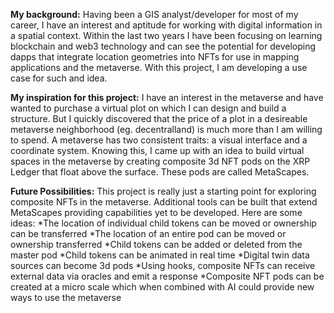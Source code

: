 **﻿My background:**  Having been a GIS analyst/developer for most of my career, I have an interest and aptitude for working with digital information in a spatial context.  Within the last two years I have been focusing on learning blockchain and web3 technology and can see the potential for developing dapps that integrate location geometries into NFTs for use in mapping applications and the metaverse.  With this project, I am developing a use case for such and idea.

**My inspiration for this project:**  I have an interest in the metaverse and have wanted to purchase a virtual plot on which I can design and build a structure.  But I quickly discovered that the price of a plot in a desireable metaverse neighborhood (eg. decentralland) is much more than I am willing to spend.  A metaverse has two consistent traits: a visual interface and a coordinate system.  Knowing this, I came up with an idea to build virtual spaces in the metaverse by creating composite 3d NFT pods on the XRP Ledger that float above the surface.  These pods are called MetaScapes.

**Future Possibilities:**  This project is really just a starting point for exploring composite NFTs in the metaverse. Additional tools can be built that extend MetaScapes providing capabilities yet to be developed. Here are some ideas:
*The location of individual child tokens can be moved or ownership can be transferred
*The location of an entire pod can be moved or ownership transferred
*Child tokens can be added or deleted from the master pod
*Child tokens can be animated in real time
*Digital twin data sources can become 3d pods
*Using hooks, composite NFTs can receive external data via oracles and emit a response
*Composite NFT pods can be created at a micro scale which when combined with AI could provide new ways to use the metaverse
